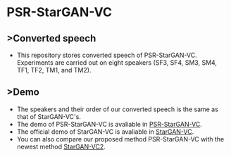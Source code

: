 # PSR-StarGAN-VC
## >Converted speech
* This repository stores converted speech of PSR-StarGAN-VC. Experiments are carried out on eight speakers (SF3, SF4, SM3, SM4, TF1, TF2, TM1, and TM2).
## >Demo
* The speakers and their order of our converted speech is the same as that of StarGAN-VC's.
* The demo of PSR-StarGAN-VC is avaliable in [PSR-StarGAN-VC](http://htmlpreview.github.io/?https://github.com/xudongxiang/demo/blob/master/PSR-StarGAN-VC.html).<br>
* The official demo of StarGAN-VC is avaliable in [StarGAN-VC](http://www.kecl.ntt.co.jp/people/kameoka.hirokazu/Demos/stargan-vc/).<br>
* You can also compare our proposed method PSR-StarGAN-VC with the newest method [StarGAN-VC2](http://www.kecl.ntt.co.jp/people/kaneko.takuhiro/projects/stargan-vc2/index.html). 
